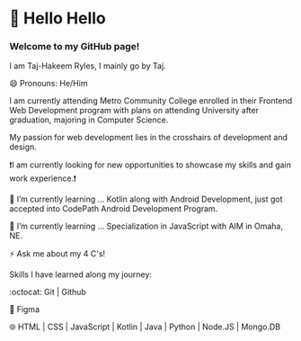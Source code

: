 # 👋 Hello Hello 
### Welcome to my GitHub page!

<!--
**t-ryles/t-ryles** is a ✨ _special_ ✨ repository because its `README.md` (this file) appears on your GitHub profile.

Here are some ideas to get you started:

- 🔭 I’m currently working on ...
- 🌱 I’m currently learning ...
- 👯 I’m looking to collaborate on ...
- 🤔 I’m looking for help with ...
- 💬 Ask me about ...
- 📫 How to reach me: ...
- 😄 Pronouns: ...
- ⚡ Fun fact: ...
-->

I am Taj-Hakeem Ryles, I mainly go by Taj.

😄 Pronouns: He/Him

I am currently attending Metro Community College enrolled in their Frontend Web Development program with plans on attending University after graduation, majoring in Computer Science.

My passion for web development lies in the crosshairs of development and design.

:exclamation:I am currently looking for new opportunities to showcase my skills and gain work experience.:exclamation:

🌱 I’m currently learning ... Kotlin along with Android Development, just got accepted into CodePath Android Development Program.

🌱 I’m currently learning ... Specialization in JavaScript with AIM in Omaha, NE.

⚡ Ask me about my 4 C's!

Skills I have learned along my journey: 

:octocat: Git | Github

:art: Figma

:globe_with_meridians: HTML | CSS | JavaScript | Kotlin | Java | Python | Node.JS | Mongo.DB 

